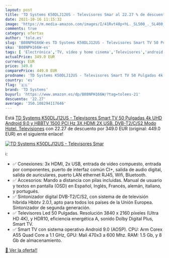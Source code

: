 ```yaml
---
layout: post
title: 'TD Systems K50DLJ12US - Televisores Smar al 22.27 % de descuento'
date: 2021-10-16 11:15:32
image: 'https://m.media-amazon.com/images/I/41Rvt48p+hL._SL500_._SL400_.jpg'
comments: true
category: ofertas
author: 'tole.es'
slug: 'B08NPH166W-es TD Systems K50DLJ12US - Televisores Smart TV 50 Pulgadas...'
sku: 'B08NPH166W-es'
tags: [ 'Electrónica','TV, vídeo y home cinema','Televisores','android','td systems', ]
actualPrice: 349.0 EUR
currency: EUR
price: 349.0
comparePrice: 449.0 EUR
prodname: 'TD Systems K50DLJ12US - Televisores Smart TV 50 Pulgadas 4k UHD Android 9.0 y HBBTV  1500 PCI Hz  3X HDMI  2X USB. DVB-T2/C/S2  Modo Hotel. Televisiones'
country: 'es'
flag: '🇪🇸'
brand: 'TD Systems'
buyurl: 'https://www.amazon.es/dp/B08NPH166W/?tag=tolees-21'
descuento: '22.27'
average: '350.108294117646'
---
```


Está [TD Systems K50DLJ12US - Televisores Smart TV 50 Pulgadas 4k UHD Android 9.0 y HBBTV  1500 PCI Hz  3X HDMI  2X USB. DVB-T2/C/S2  Modo Hotel. Televisiones](https://www.amazon.es/dp/B08NPH166W/?tag=tolees-21) con 22.27 de descuento por 349.0 EUR (original: 449.0 EUR) en el siguiente enlace!

[![TD Systems K50DLJ12US - Televisores Smar](https://m.media-amazon.com/images/I/41Rvt48p+hL._SL500_._SL400_.jpg)](https://www.amazon.es/dp/B08NPH166W/?tag=tolees-21)

ℹ️:

- ✅ Conexiones: 3x HDMI, 2x USB, entrada de vídeo compuesto, entrada por componentes, puerto de interfaz común CI+, salida de audio digital, salida de auriculares, puerto LAN ethernet RJ45, Wifi, Bluetooth.
- ✅ Accesorios: Mando a distancia con pilas incluidas. Manual de usuario y textos en pantalla (OSD) en Español, Inglés, Francés, alemán, italiano, y portugués.
- ✅ Sintonizador digital DVB-T2/C/S2, con sistema de de televisión híbrida Hbbtv 2.0.1, apto para todos los países de la Unión Europea. Sintonizador de segunda generación.
- ✅ Televisores Led 50 Pulgadas. Resolución 3840 x 2160 píxeles (Ultra HD 4K), y HDR10, eficiencia energética A, sonido Dolby Digital Plus, Smart TV.
- ✅ Smart TV con sistema operativo Android 9.0 (AOSP). CPU: Arm Corex A55 Quad Core a 1.1 GHz, GPU: Mali 470x3 a 600 Mhz. RAM: 1.5 Gb, y 8 Gb de almacenamiento.

[🛒 Ver la oferta!!](https://www.amazon.es/dp/B08NPH166W/?tag=tolees-21)
